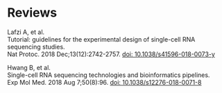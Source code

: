 # Reviews
Lafzi A, et al.   
Tutorial: guidelines for the experimental design of single-cell RNA sequencing studies.   
Nat Protoc. 2018 Dec;13(12):2742-2757. [doi: 10.1038/s41596-018-0073-y](https://doi.org/10.1038/s41596-018-0073-y)   

Hwang B, et al.   
Single-cell RNA sequencing technologies and bioinformatics pipelines.   
Exp Mol Med. 2018 Aug 7;50(8):96. [doi: 10.1038/s12276-018-0071-8](https://doi.org/s12276-018-0071-8)   
